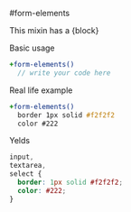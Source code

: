 #form-elements

This mixin has a {block}

Basic usage
```sass
+form-elements()
  // write your code here
```

Real life example

```sass
+form-elements()
  border 1px solid #f2f2f2
  color #222
```
  
Yelds
```css
input,
textarea,
select {
  border: 1px solid #f2f2f2;
  color: #222;
}
```
